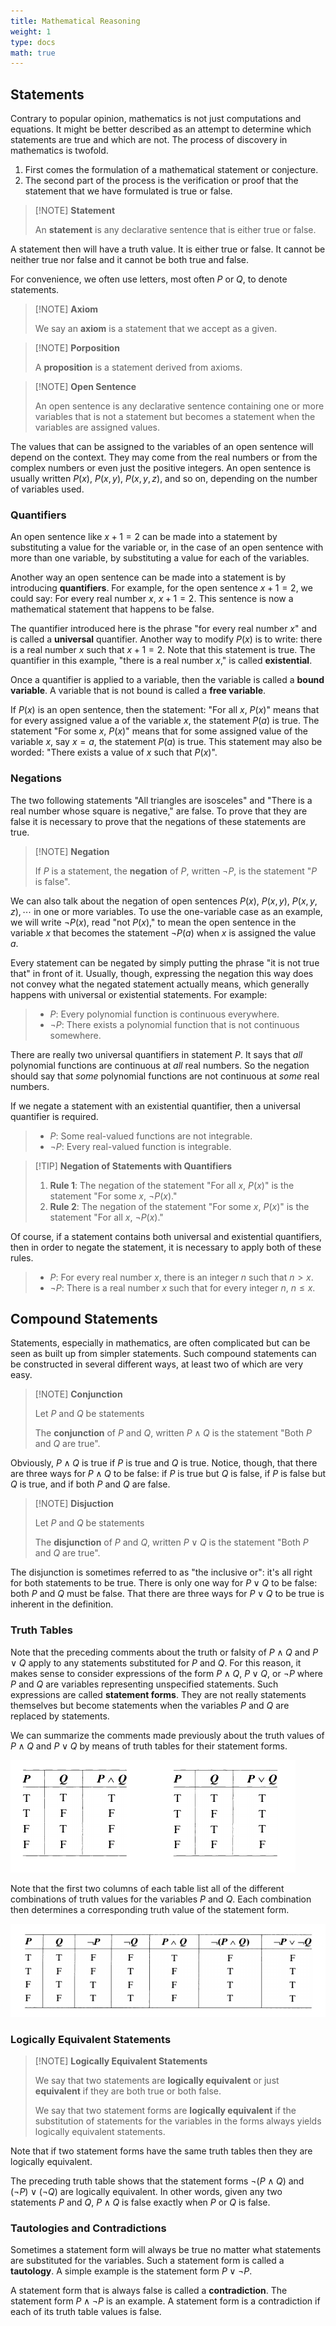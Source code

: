```yaml
---
title: Mathematical Reasoning
weight: 1
type: docs
math: true
---
```


## Statements

Contrary to popular opinion, mathematics is not just computations and equations. It might be better described as an attempt to determine which statements are true and which are not. The process of discovery in mathematics is twofold.

1. First comes the formulation of a mathematical statement or conjecture.
2. The second part of the process is the verification or proof that the statement that we have formulated is true or false.

> [!NOTE] **Statement**
>
> An **statement** is any declarative sentence that is either true or false.

A statement then will have a truth value. It is either true or false. It cannot be neither true nor false and it cannot be both true and false.

For convenience, we often use letters, most often $P$ or $Q$, to denote statements.

> [!NOTE] **Axiom**
>
> We say an **axiom** is a statement that we accept as a given.

> [!NOTE] **Porposition**
>
> A **proposition** is a statement derived from axioms.

> [!NOTE] **Open Sentence**
>
> An open sentence is any declarative sentence containing one or more variables that is not a statement but becomes a statement when the variables are assigned values.

The values that can be assigned to the variables of an open sentence will depend on the context. They may come from the real numbers or from the complex numbers or even just the positive integers. An open sentence is usually written $P(x)$, $P(x, y)$, $P(x, y, z)$, and so on, depending on the number of variables used.

### Quantifiers

An open sentence like $x + 1 = 2$ can be made into a statement by substituting a value for the variable or, in the case of an open sentence with more than one variable, by substituting a value for each of the variables.

Another way an open sentence can be made into a statement is by introducing **quantifiers**. For example, for the open sentence $x + 1 = 2$, we could say: For every real number $x$, $x + 1 = 2$. This sentence is now a mathematical statement that happens to be false.

The quantifier introduced here is the phrase "for every real number $x$" and is called a **universal** quantifier. Another way to modify $P(x)$ is to write: there is a real number $x$ such that $x + 1 = 2$. Note that this statement is true. The quantifier in this example, "there is a real number $x$," is called **existential**.

Once a quantifier is applied to a variable, then the variable is called a **bound variable**. A variable that is not bound is called a **free variable**.

If $P(x)$ is an open sentence, then the statement: "For all $x$, $P(x)$" means that for every assigned value a of the variable $x$, the statement $P(a)$ is true. The statement "For some $x$, $P(x)$" means that for some assigned value of the variable $x$, say $x = a$, the statement $P(a)$ is true. This statement may also be worded: "There exists a value of $x$ such that $P(x)$".

### Negations

The two following statements "All triangles are isosceles" and "There is a real number whose square is negative," are false. To prove that they are false it is necessary to prove that the negations of these statements are true.

> [!NOTE] **Negation**
>
> If $P$ is a statement, the **negation** of $P$, written $\lnot P$, is the statement "$P$ is false".

We can also talk about the negation of open sentences $P(x)$, $P(x, y)$, $P(x, y, z), \cdots$ in one or more variables. To use the one-variable case as an example, we will write $\lnot P(x)$, read "not $P(x)$," to mean the open sentence in the variable $x$ that becomes the statement $\lnot P(a)$ when $x$ is assigned the value $a$.

Every statement can be negated by simply putting the phrase "it is not true that" in front of it. Usually, though, expressing the negation this way does not convey what the negated statement actually means, which generally happens with universal or existential statements. For example:

> - $P$: Every polynomial function is continuous everywhere.
> - $\lnot P$: There exists a polynomial function that is not continuous somewhere.

There are really two universal quantifiers in statement $P$. It says that _all_ polynomial functions are continuous at _all_ real numbers. So the negation should say that _some_ polynomial functions are not continuous at _some_ real numbers.

If we negate a statement with an existential quantifier, then a universal quantifier is required.

> - $P$: Some real-valued functions are not integrable.
> - $\lnot P$: Every real-valued function is integrable.

> [!TIP] **Negation of Statements with Quantifiers**
>
> 1. **Rule 1**: The negation of the statement "For all $x$, $P(x)$" is the statement "For some $x$, $\lnot P(x)$."
> 2. **Rule 2**: The negation of the statement "For some $x$, $P(x)$" is the statement "For all $x$, $\lnot P(x)$."

Of course, if a statement contains both universal and existential quantifiers, then in order to negate the statement, it is necessary to apply both of these rules.

> - $P$: For every real number $x$, there is an integer $n$ such that $n > x$.
> - $\lnot P$: There is a real number $x$ such that for every integer $n$, $n \leq x$.

## Compound Statements

Statements, especially in mathematics, are often complicated but can be seen as built up from simpler statements. Such compound statements can be constructed in several different ways, at least two of which are very easy.

> [!NOTE] **Conjunction**
>
> Let $P$ and $Q$ be statements
>
> The **conjunction** of $P$ and $Q$, written $P \land Q$ is the statement "Both $P$ and $Q$ are true".

Obviously, $P \land Q$ is true if $P$ is true and $Q$ is true. Notice, though, that there are three ways for $P \land Q$ to be false: if $P$ is true but $Q$ is false, if $P$ is false but $Q$ is true, and if both $P$ and $Q$ are false.

> [!NOTE] **Disjuction**
>
> Let $P$ and $Q$ be statements
>
> The **disjunction** of $P$ and $Q$, written $P \lor Q$ is the statement "Both $P$ and $Q$ are true".

The disjunction is sometimes referred to as "the inclusive or": it's all right for both statements to be true. There is only one way for $P \lor Q$ to be false: both $P$ and $Q$ must be false. That there are three ways for $P \lor Q$ to be true is inherent in the definition.

### Truth Tables

Note that the preceding comments about the truth or falsity of $P \land Q$ and $P \lor Q$ apply to any statements substituted for $P$ and $Q$. For this reason, it makes sense to consider expressions of the form $P \land Q$, $P \lor Q$, or $\lnot P$ where $P$ and $Q$ are variables representing unspecified statements. Such expressions are called **statement forms**. They are not really statements themselves but become statements when the variables $P$ and $Q$ are replaced by statements.

We can summarize the comments made previously about the truth values of $P \land Q$ and $P \lor Q$ by means of truth tables for their statement forms.

![Truth Table](./assets/truth_table.png)

Note that the first two columns of each table list all of the different combinations of truth values for the variables $P$ and $Q$. Each combination then determines a corresponding truth value of the statement form.

![Truth Table](./assets/truth_table_1.png)

### Logically Equivalent Statements

> [!NOTE] **Logically Equivalent Statements**
>
> We say that two statements are **logically equivalent** or just **equivalent** if they are both true or both false.
>
> We say that two statement forms are **logically equivalent** if the substitution of statements for the variables in the forms always yields logically equivalent statements.

Note that if two statement forms have the same truth tables then they are logically equivalent.

The preceding truth table shows that the statement forms $\lnot(P \land Q)$ and $(\lnot P) \lor (\lnot Q)$ are logically equivalent. In other words, given any two statements $P$ and $Q$, $P \land Q$ is false exactly when $P$ or $Q$ is false.

### Tautologies and Contradictions

Sometimes a statement form will always be true no matter what statements are substituted for the variables. Such a statement form is called a **tautology**. A simple example is the statement form $P \lor \lnot P$.

A statement form that is always false is called a **contradiction**. The statement form $P \land \lnot P$ is an example. A statement form is a contradiction if each of its truth table values is false.
